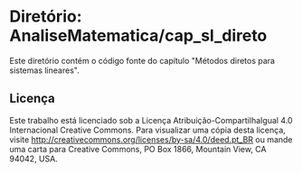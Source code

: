 # Diretório: AnaliseMatematica/cap_sl_direto

Este diretório contém o código fonte do capítulo "Métodos diretos para sistemas lineares".

## Licença

Este trabalho está licenciado sob a Licença Atribuição-CompartilhaIgual 4.0 Internacional Creative Commons. Para visualizar uma cópia desta licença, visite http://creativecommons.org/licenses/by-sa/4.0/deed.pt_BR ou mande uma carta para Creative Commons, PO Box 1866, Mountain View, CA 94042, USA.

